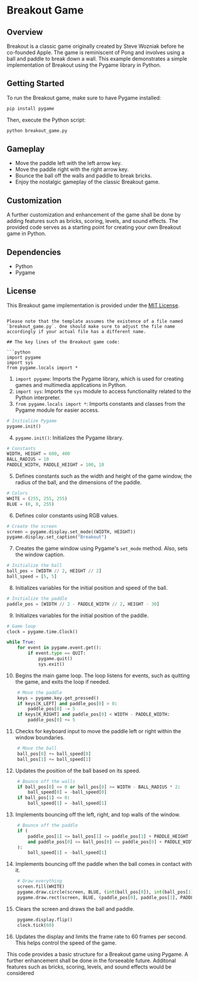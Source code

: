 
# Breakout Game

## Overview

Breakout is a classic game originally created by Steve Wozniak before he co-founded Apple. The game is reminiscent of Pong and involves using a ball and paddle to break down a wall. This example demonstrates a simple implementation of Breakout using the Pygame library in Python.

## Getting Started

To run the Breakout game, make sure to have Pygame installed:

```bash
pip install pygame
```

Then, execute the Python script:

```bash
python breakout_game.py
```

## Gameplay

- Move the paddle left with the left arrow key.
- Move the paddle right with the right arrow key.
- Bounce the ball off the walls and paddle to break bricks.
- Enjoy the nostalgic gameplay of the classic Breakout game.

## Customization

A further customization and enhancement of the game shall be done by adding features such as bricks, scoring, levels, and sound effects. The provided code serves as a starting point for creating your own Breakout game in Python.

## Dependencies

- Python
- Pygame

## License

This Breakout game implementation is provided under the [MIT License](LICENSE).
```

Please note that the template assumes the existence of a file named `breakout_game.py`. One should make sure to adjust the file name accordingly if your actual file has a different name.

## The key lines of the Breakout game code:

```python
import pygame
import sys
from pygame.locals import *
```

1. `import pygame`: Imports the Pygame library, which is used for creating games and multimedia applications in Python.
2. `import sys`: Imports the `sys` module to access functionality related to the Python interpreter.
3. `from pygame.locals import *`: Imports constants and classes from the Pygame module for easier access.

```python
# Initialize Pygame
pygame.init()
```

4. `pygame.init()`: Initializes the Pygame library.

```python
# Constants
WIDTH, HEIGHT = 600, 400
BALL_RADIUS = 10
PADDLE_WIDTH, PADDLE_HEIGHT = 100, 10
```

5. Defines constants such as the width and height of the game window, the radius of the ball, and the dimensions of the paddle.

```python
# Colors
WHITE = (255, 255, 255)
BLUE = (0, 0, 255)
```

6. Defines color constants using RGB values.

```python
# Create the screen
screen = pygame.display.set_mode((WIDTH, HEIGHT))
pygame.display.set_caption("Breakout")
```

7. Creates the game window using Pygame's `set_mode` method. Also, sets the window caption.

```python
# Initialize the ball
ball_pos = [WIDTH // 2, HEIGHT // 2]
ball_speed = [5, 5]
```

8. Initializes variables for the initial position and speed of the ball.

```python
# Initialize the paddle
paddle_pos = [WIDTH // 2 - PADDLE_WIDTH // 2, HEIGHT - 30]
```

9. Initializes variables for the initial position of the paddle.

```python
# Game loop
clock = pygame.time.Clock()

while True:
    for event in pygame.event.get():
        if event.type == QUIT:
            pygame.quit()
            sys.exit()
```

10. Begins the main game loop. The loop listens for events, such as quitting the game, and exits the loop if needed.

```python
    # Move the paddle
    keys = pygame.key.get_pressed()
    if keys[K_LEFT] and paddle_pos[0] > 0:
        paddle_pos[0] -= 5
    if keys[K_RIGHT] and paddle_pos[0] < WIDTH - PADDLE_WIDTH:
        paddle_pos[0] += 5
```

11. Checks for keyboard input to move the paddle left or right within the window boundaries.

```python
    # Move the ball
    ball_pos[0] += ball_speed[0]
    ball_pos[1] += ball_speed[1]
```

12. Updates the position of the ball based on its speed.

```python
    # Bounce off the walls
    if ball_pos[0] <= 0 or ball_pos[0] >= WIDTH - BALL_RADIUS * 2:
        ball_speed[0] = -ball_speed[0]
    if ball_pos[1] <= 0:
        ball_speed[1] = -ball_speed[1]
```

13. Implements bouncing off the left, right, and top walls of the window.

```python
    # Bounce off the paddle
    if (
        paddle_pos[1] <= ball_pos[1] <= paddle_pos[1] + PADDLE_HEIGHT
        and paddle_pos[0] <= ball_pos[0] <= paddle_pos[0] + PADDLE_WIDTH
    ):
        ball_speed[1] = -ball_speed[1]
```

14. Implements bouncing off the paddle when the ball comes in contact with it.

```python
    # Draw everything
    screen.fill(WHITE)
    pygame.draw.circle(screen, BLUE, (int(ball_pos[0]), int(ball_pos[1])), BALL_RADIUS)
    pygame.draw.rect(screen, BLUE, (paddle_pos[0], paddle_pos[1], PADDLE_WIDTH, PADDLE_HEIGHT))
```

15. Clears the screen and draws the ball and paddle.

```python
    pygame.display.flip()
    clock.tick(60)
```

16. Updates the display and limits the frame rate to 60 frames per second. This helps control the speed of the game.

This code provides a basic structure for a Breakout game using Pygame. A further enhancement shall be done in the forseeable future.
 Additonal features such as bricks, scoring, levels, and sound effects would be considered